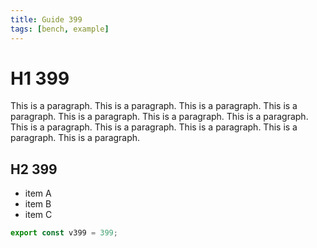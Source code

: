 ```yaml
---
title: Guide 399
tags: [bench, example]
---
```


# H1 399

This is a paragraph. This is a paragraph. This is a paragraph. This is a paragraph. This is a paragraph. This is a paragraph. This is a paragraph. This is a paragraph. This is a paragraph. This is a paragraph. This is a paragraph. This is a paragraph. 

## H2 399

- item A
- item B
- item C

```ts
export const v399 = 399;
```
